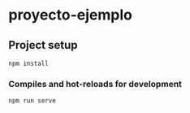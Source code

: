 # proyecto-ejemplo

## Project setup
```
npm install
```

### Compiles and hot-reloads for development
```
npm run serve
```

